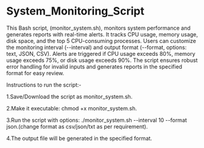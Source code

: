 # System_Monitoring_Script

This Bash script, (monitor_system.sh), monitors system performance and generates reports with real-time alerts. It tracks CPU usage, memory usage, disk space, and the top 5 CPU-consuming processes. Users can customize the monitoring interval (--interval) and output format (--format, options: text, JSON, CSV). Alerts are triggered if CPU usage exceeds 80%, memory usage exceeds 75%, or disk usage exceeds 90%. The script ensures robust error handling for invalid inputs and generates reports in the specified format for easy review.


Instructions to run the script:-

1.Save/Download the script as monitor_system.sh.

2.Make it executable: chmod +x monitor_system.sh.

3.Run the script with options: ./monitor_system.sh --interval 10 --format json.(change format as csv/json/txt as per requirement).

4.The output file will be generated in the specified format.
